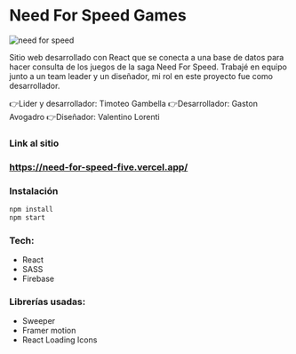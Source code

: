 # Need For Speed Games

![need for speed](http://imgfz.com/i/5OGmpKa.jpeg)

Sitio web desarrollado con React que se conecta a una base de datos para hacer consulta de los juegos de la saga Need For Speed.
Trabajé en equipo junto a un team leader y un diseñador, mi rol en este proyecto fue como desarrollador.

👉Lider y desarrollador: Timoteo Gambella
👉Desarrollador: Gaston Avogadro
👉Diseñador: Valentino Lorenti

### Link al sitio
### https://need-for-speed-five.vercel.app/

### Instalación

```sh
npm install
npm start
```
### Tech: 

- React
- SASS
- Firebase

### Librerías usadas:

- Sweeper
- Framer motion
- React Loading Icons
